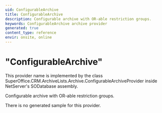 ```yaml
---
uid: ConfigurableArchive
title: ConfigurableArchive
description: Configurable archive with OR-able restriction groups.
keywords: ConfigurableArchive archive provider
generated: true
content_type: reference
envir: onsite, online
---
```


# "ConfigurableArchive"

This provider name is implemented by the class <see cref="T:SuperOffice.CRM.ArchiveLists.Archive.ConfigurableArchiveProvider">SuperOffice.CRM.ArchiveLists.Archive.ConfigurableArchiveProvider</see> inside NetServer's SODatabase assembly.

Configurable archive with OR-able restriction groups.

There is no generated sample for this provider.
